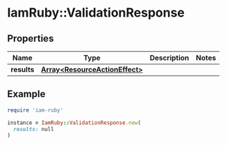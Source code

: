 # IamRuby::ValidationResponse

## Properties

| Name | Type | Description | Notes |
| ---- | ---- | ----------- | ----- |
| **results** | [**Array&lt;ResourceActionEffect&gt;**](ResourceActionEffect.md) |  |  |

## Example

```ruby
require 'iam-ruby'

instance = IamRuby::ValidationResponse.new(
  results: null
)
```

